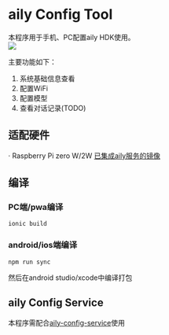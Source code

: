 # aily Config Tool  
本程序用于手机、PC配置aily HDK使用。  
![](./img/demo.jpg)

主要功能如下：  
1. 系统基础信息查看
2. 配置WiFi
3. 配置模型
4. 查看对话记录(TODO)

## 适配硬件
· Raspberry Pi zero W/2W  [已集成aily服务的镜像]()  

## 编译
### PC端/pwa编译  
```
ionic build
```
### android/ios端编译
```
npm run sync
```
然后在android studio/xcode中编译打包  


## aily Config Service  
本程序需配合[aily-config-service](https://github.com/ailyProject/aily-config-service)使用  